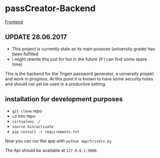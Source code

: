 # passCreator-Backend

[Frontend](https://github.com/on3iro/passCreator-Frontend)

## UPDATE 28.06.2017
* This project is currently stale as its main purpose (university grade) has been fulfilled
* I might rewrite this just for fun in the future (if I can find some spare time)

This is the backend for the Trigen password generator, a university projekt and work in progress. At this point it is known to have some security holes and should not yet be used in a productive setting.

## installation for development purposes

* ```git clone``` repo
* ```cd``` into repo
* ```virtualenv ./```
* ```source bin/activate```
* ```pip install -r requirements.txt```

Now you can run the app with ```python app/triserv.py```

The Api should be available at ```127.0.0.1:5000```.

